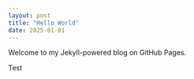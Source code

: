 ```yaml
---
layout: post
title: "Hello World"
date: 2025-01-01
---
```

Welcome to my Jekyll-powered blog on GitHub Pages.

Test 